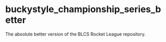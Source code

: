 # buckystyle_championship_series_better
The absolute better version of the BLCS Rocket League repository.
